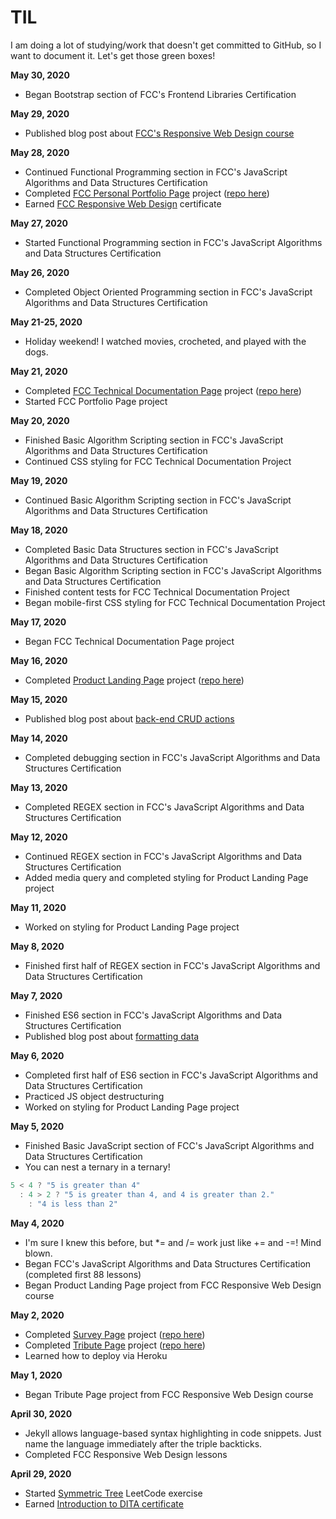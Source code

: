 # TIL
I am doing a lot of studying/work that doesn't get committed to GitHub, so I want to document it. Let's get those green boxes!

**May 30, 2020**
- Began Bootstrap section of FCC's Frontend Libraries Certification

**May 29, 2020**
- Published blog post about [FCC's Responsive Web Design course](https://www.codewitch.dev/course_review_freecodecamps_responsive_web_design)

**May 28, 2020**
- Continued Functional Programming section in FCC's JavaScript Algorithms and Data Structures Certification
- Completed [FCC Personal Portfolio Page](https://portfolio-page-fcc.herokuapp.com/) project ([repo here](https://github.com/AudTheCodeWitch/FCC-Portfolio-Page))
- Earned [FCC Responsive Web Design](https://www.freecodecamp.org/certification/audthecodewitch/responsive-web-design) certificate

**May 27, 2020**
- Started Functional Programming section in FCC's JavaScript Algorithms and Data Structures Certification

**May 26, 2020**
- Completed Object Oriented Programming section in FCC's JavaScript Algorithms and Data Structures Certification

**May 21-25, 2020**
- Holiday weekend! I watched movies, crocheted, and played with the dogs.

**May 21, 2020**
- Completed [FCC Technical Documentation Page](https://ruby-docs-fcc.herokuapp.com/) project ([repo here](https://github.com/AudTheCodeWitch/FCC-tech-docs-page))
- Started FCC Portfolio Page project

**May 20, 2020**
- Finished Basic Algorithm Scripting section in FCC's JavaScript Algorithms and Data Structures Certification
- Continued CSS styling for FCC Technical Documentation Project

**May 19, 2020**
- Continued Basic Algorithm Scripting section in FCC's JavaScript Algorithms and Data Structures Certification

**May 18, 2020**
- Completed Basic Data Structures section in FCC's JavaScript Algorithms and Data Structures Certification
- Began Basic Algorithm Scripting section in FCC's JavaScript Algorithms and Data Structures Certification
- Finished content tests for FCC Technical Documentation Project
- Began mobile-first CSS styling for FCC Technical Documentation Project

**May 17, 2020**
- Began FCC Technical Documentation Page project

**May 16, 2020**
- Completed [Product Landing Page](https://tarot-product-landing-fcc.herokuapp.com/) project ([repo here](https://github.com/AudTheCodeWitch/FCC-Product-Landing-Page))

**May 15, 2020**
- Published blog post about [back-end CRUD actions](https://www.codewitch.dev/covidiary_pt_7_-_a_little_more_action)

**May 14, 2020**
- Completed debugging section in FCC's JavaScript Algorithms and Data Structures Certification

**May 13, 2020**
- Completed REGEX section in FCC's JavaScript Algorithms and Data Structures Certification

**May 12, 2020**
- Continued REGEX section in FCC's JavaScript Algorithms and Data Structures Certification
- Added media query and completed styling for Product Landing Page project

**May 11, 2020**
- Worked on styling for Product Landing Page project

**May 8, 2020**
- Finished first half of REGEX section in FCC's JavaScript Algorithms and Data Structures Certification

**May 7, 2020**
- Finished ES6 section in FCC's JavaScript Algorithms and Data Structures Certification
- Published blog post about [formatting data](https://www.codewitch.dev/covidiary_pt_6_-_formatting_data)

**May 6, 2020**
- Completed first half of ES6 section in FCC's JavaScript Algorithms and Data Structures Certification
- Practiced JS object destructuring
- Worked on styling for Product Landing Page project

**May 5, 2020**
- Finished Basic JavaScript section of FCC's JavaScript Algorithms and Data Structures Certification
- You can nest a ternary in a ternary!

```javascript
5 < 4 ? "5 is greater than 4"
  : 4 > 2 ? "5 is greater than 4, and 4 is greater than 2."
    : "4 is less than 2"
```

**May 4, 2020**
- I'm sure I knew this before, but \*= and /= work just like += and -=! Mind blown.
- Began FCC's JavaScript Algorithms and Data Structures Certification (completed first 88 lessons)
- Began Product Landing Page project from FCC Responsive Web Design course

**May 2, 2020**
- Completed [Survey Page](https://aquarium-survey-fcc.herokuapp.com/) project ([repo here](https://github.com/AudTheCodeWitch/FCC-Survey-Form))
- Completed [Tribute Page](https://mequa-tribute-fcc.herokuapp.com/) project ([repo here](https://github.com/AudTheCodeWitch/FCC-Tribute-Page))
- Learned how to deploy via Heroku

**May 1, 2020**
- Began Tribute Page project from FCC Responsive Web Design course

**April 30, 2020**
- Jekyll allows language-based syntax highlighting in code snippets. Just name the language immediately after the triple backticks.
- Completed FCC Responsive Web Design lessons

**April 29, 2020**
- Started [Symmetric Tree](https://leetcode.com/explore/learn/card/data-structure-tree/17/solve-problems-recursively/536/) LeetCode exercise
- Earned [Introduction to DITA certificate](/LearningDITA_certificate.pdf)
